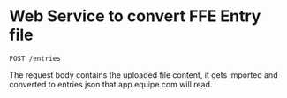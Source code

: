 # Web Service to convert FFE Entry file

`POST /entries`

The request body contains the uploaded file content, it gets imported and converted to entries.json that app.equipe.com will read.
